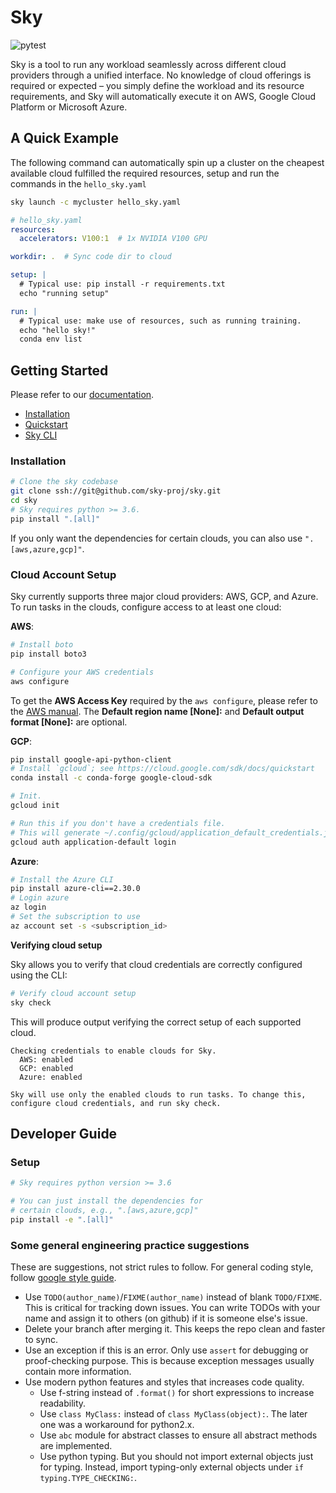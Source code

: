 # Sky

![pytest](https://github.com/sky-proj/sky/actions/workflows/pytest.yml/badge.svg)

Sky is a tool to run any workload seamlessly across different cloud providers through a unified interface. No knowledge of cloud offerings is required or expected – you simply define the workload and its resource requirements, and Sky will automatically execute it on AWS, Google Cloud Platform or Microsoft Azure.

<!-- TODO: We need a logo here -->
## A Quick Example
The following command can automatically spin up a cluster on the cheapest available cloud fulfilled the required resources, setup and run the commands in the `hello_sky.yaml`
```bash
sky launch -c mycluster hello_sky.yaml
```

```yaml
# hello_sky.yaml
resources:
  accelerators: V100:1  # 1x NVIDIA V100 GPU

workdir: .  # Sync code dir to cloud

setup: |
  # Typical use: pip install -r requirements.txt
  echo "running setup"

run: |
  # Typical use: make use of resources, such as running training.
  echo "hello sky!"
  conda env list
```

## Getting Started
Please refer to our [documentation](https://sky-proj-sky.readthedocs-hosted.com/en/latest/).
- [Installation](https://sky-proj-sky.readthedocs-hosted.com/en/latest/getting-started/installation.html)
- [Quickstart](https://sky-proj-sky.readthedocs-hosted.com/en/latest/getting-started/quickstart.html)
- [Sky CLI](https://sky-proj-sky.readthedocs-hosted.com/en/latest/reference/cli.html)

### Installation

```bash
# Clone the sky codebase
git clone ssh://git@github.com/sky-proj/sky.git
cd sky
# Sky requires python >= 3.6.
pip install ".[all]"
```

If you only want the dependencies for certain clouds, you can also use
`".[aws,azure,gcp]"`.

### Cloud Account Setup

Sky currently supports three major cloud providers: AWS, GCP, and Azure.  To run
tasks in the clouds, configure access to at least one cloud:

**AWS**:

```bash
# Install boto
pip install boto3

# Configure your AWS credentials
aws configure
```

To get the **AWS Access Key** required by the `aws configure`, please refer to the [AWS manual](https://docs.aws.amazon.com/IAM/latest/UserGuide/id_credentials_access-keys.html#Using_CreateAccessKey). The **Default region name [None]:** and **Default output format [None]:** are optional.

**GCP**:

```bash
pip install google-api-python-client
# Install `gcloud`; see https://cloud.google.com/sdk/docs/quickstart
conda install -c conda-forge google-cloud-sdk

# Init.
gcloud init

# Run this if you don't have a credentials file.
# This will generate ~/.config/gcloud/application_default_credentials.json.
gcloud auth application-default login
```

**Azure**:

```bash
# Install the Azure CLI
pip install azure-cli==2.30.0
# Login azure
az login
# Set the subscription to use
az account set -s <subscription_id>
```

**Verifying cloud setup**

Sky allows you to verify that cloud credentials are correctly configured using
the CLI:

```bash
# Verify cloud account setup
sky check
```

This will produce output verifying the correct setup of each supported cloud.

```
Checking credentials to enable clouds for Sky.
  AWS: enabled
  GCP: enabled
  Azure: enabled

Sky will use only the enabled clouds to run tasks. To change this, configure cloud credentials, and run sky check.
```

## Developer Guide
### Setup

```bash
# Sky requires python version >= 3.6

# You can just install the dependencies for
# certain clouds, e.g., ".[aws,azure,gcp]"
pip install -e ".[all]"
```

<!-- TODO (gautam): Removed since we have reversed it -->
<!-- ## SSH Access
The system currently supports SSH access for launched VMs by modifying your local `~/.ssh/config`. For git credentials to forward seamlessly, users must start their SSH agent and add their GitHub SSH key to it:
```
eval "$(ssh-agent -s)"
ssh-add -K /path/to/key  # e.g. ~/.ssh/id_ed25519
```
For more information on GitHub authentication and keys, see their [setup tutorial](https://docs.github.com/en/authentication/connecting-to-github-with-ssh/generating-a-new-ssh-key-and-adding-it-to-the-ssh-agent#adding-your-ssh-key-to-the-ssh-agent). -->

### Some general engineering practice suggestions

These are suggestions, not strict rules to follow. For general coding style, follow [google style guide](https://google.github.io/styleguide/pyguide.html).

* Use `TODO(author_name)`/`FIXME(author_name)` instead of blank `TODO/FIXME`. This is critical for tracking down issues. You can write TODOs with your name and assign it to others (on github) if it is someone else's issue.
* Delete your branch after merging it. This keeps the repo clean and faster to sync.
* Use an exception if this is an error. Only use `assert` for debugging or proof-checking purpose. This is because exception messages usually contain more information.
* Use modern python features and styles that increases code quality.
  * Use f-string instead of `.format()` for short expressions to increase readability.
  * Use `class MyClass:` instead of `class MyClass(object):`. The later one was a workaround for python2.x.
  * Use `abc` module for abstract classes to ensure all abstract methods are implemented.
  * Use python typing. But you should not import external objects just for typing. Instead, import typing-only external objects under `if typing.TYPE_CHECKING:`.
